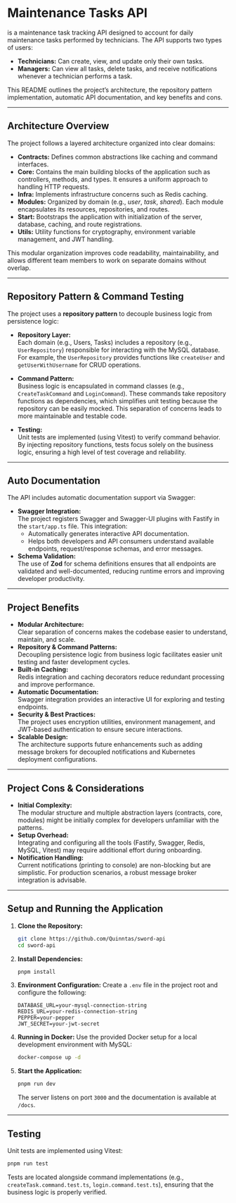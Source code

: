 # Maintenance Tasks API

is a maintenance task tracking API designed to account for daily maintenance tasks performed by technicians. The
API supports two types of users:

- **Technicians:** Can create, view, and update only their own tasks.
- **Managers:** Can view all tasks, delete tasks, and receive notifications whenever a technician performs a task.

This README outlines the project’s architecture, the repository pattern implementation, automatic API documentation, and
key benefits and cons.

---

## Architecture Overview

The project follows a layered architecture organized into clear domains:

- **Contracts:** Defines common abstractions like caching and command interfaces.
- **Core:** Contains the main building blocks of the application such as controllers, methods, and types. It ensures a
  uniform approach to handling HTTP requests.
- **Infra:** Implements infrastructure concerns such as Redis caching.
- **Modules:** Organized by domain (e.g., *user*, *task*, *shared*). Each module encapsulates its resources,
  repositories, and routes.
- **Start:** Bootstraps the application with initialization of the server, database, caching, and route registrations.
- **Utils:** Utility functions for cryptography, environment variable management, and JWT handling.

This modular organization improves code readability, maintainability, and allows different team members to work on
separate domains without overlap.

---

## Repository Pattern & Command Testing

The project uses a **repository pattern** to decouple business logic from persistence logic:

- **Repository Layer:**  
  Each domain (e.g., Users, Tasks) includes a repository (e.g., `UserRepository`) responsible for interacting with the
  MySQL database. For example, the `UserRepository` provides functions like `createUser` and `getUserWithUsername` for
  CRUD operations.

- **Command Pattern:**  
  Business logic is encapsulated in command classes (e.g., `CreateTaskCommand` and `LoginCommand`). These commands take
  repository functions as dependencies, which simplifies unit testing because the repository can be easily mocked. This
  separation of concerns leads to more maintainable and testable code.

- **Testing:**  
  Unit tests are implemented (using Vitest) to verify command behavior. By injecting repository functions, tests focus
  solely on the business logic, ensuring a high level of test coverage and reliability.

---

## Auto Documentation

The API includes automatic documentation support via Swagger:

- **Swagger Integration:**  
  The project registers Swagger and Swagger-UI plugins with Fastify in the `start/app.ts` file. This integration:
    - Automatically generates interactive API documentation.
    - Helps both developers and API consumers understand available endpoints, request/response schemas, and error
      messages.
- **Schema Validation:**  
  The use of **Zod** for schema definitions ensures that all endpoints are validated and well-documented, reducing
  runtime errors and improving developer productivity.

---

## Project Benefits

- **Modular Architecture:**  
  Clear separation of concerns makes the codebase easier to understand, maintain, and scale.
- **Repository & Command Patterns:**  
  Decoupling persistence logic from business logic facilitates easier unit testing and faster development cycles.
- **Built-in Caching:**  
  Redis integration and caching decorators reduce redundant processing and improve performance.
- **Automatic Documentation:**  
  Swagger integration provides an interactive UI for exploring and testing endpoints.
- **Security & Best Practices:**  
  The project uses encryption utilities, environment management, and JWT-based authentication to ensure secure
  interactions.
- **Scalable Design:**  
  The architecture supports future enhancements such as adding message brokers for decoupled notifications and
  Kubernetes deployment configurations.

---

## Project Cons & Considerations

- **Initial Complexity:**  
  The modular structure and multiple abstraction layers (contracts, core, modules) might be initially complex for
  developers unfamiliar with the patterns.
- **Setup Overhead:**  
  Integrating and configuring all the tools (Fastify, Swagger, Redis, MySQL, Vitest) may require additional effort
  during onboarding.
- **Notification Handling:**  
  Current notifications (printing to console) are non-blocking but are simplistic. For production scenarios, a robust
  message broker integration is advisable.

---

## Setup and Running the Application

1. **Clone the Repository:**
   ```bash
   git clone https://github.com/Quinntas/sword-api
   cd sword-api
   ```

2. **Install Dependencies:**
   ```bash
   pnpm install
   ```

3. **Environment Configuration:**
   Create a `.env` file in the project root and configure the following:
   ```
   DATABASE_URL=your-mysql-connection-string
   REDIS_URL=your-redis-connection-string
   PEPPER=your-pepper
   JWT_SECRET=your-jwt-secret
   ```

4. **Running in Docker:**
   Use the provided Docker setup for a local development environment with MySQL:
   ```bash
   docker-compose up -d
   ```

5. **Start the Application:**
   ```bash
   pnpm run dev
   ```
   The server listens on port `3000` and the documentation is available at `/docs`.

---

## Testing

Unit tests are implemented using Vitest:

```bash
pnpm run test
```

Tests are located alongside command implementations (e.g., `createTask.command.test.ts`, `login.command.test.ts`),
ensuring that the business logic is properly verified.

